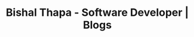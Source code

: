 ---
layout: index
title: Bishal Thapa - Software Developer | Blogs
priority: 1.0
changefreq: monthly
---